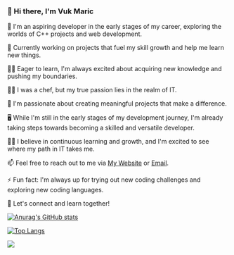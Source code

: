 ### 👋 Hi there, I'm Vuk Maric

🌱 I'm an aspiring developer in the early stages of my career, exploring the worlds of C++ projects and web development.

💼 Currently working on projects that fuel my skill growth and help me learn new things.

👨‍💻 Eager to learn, I'm always excited about acquiring new knowledge and pushing my boundaries.

🧑‍🍳 I was a chef, but my true passion lies in the realm of IT.

🔭 I'm passionate about creating meaningful projects that make a difference.

🖥️ While I'm still in the early stages of my development journey, I'm already taking steps towards becoming a skilled and versatile developer.

👨‍🎓 I believe in continuous learning and growth, and I'm excited to see where my path in IT takes me.

📫 Feel free to reach out to me via [My Website](https://vukmaric.rs) or [Email](mailto:vuk.s.maric@gmail.com).

⚡ Fun fact: I'm always up for trying out new coding challenges and exploring new coding languages.

🌟 Let's connect and learn together!

[![Anurag's GitHub stats](https://github-readme-stats-sigma-five.vercel.app/api?username=VukMar&show_icons=true&theme=dark)](https://github.com/anuraghazra/github-readme-stats)

[![Top Langs](https://github-readme-stats-sigma-five.vercel.app/api/top-langs/?username=VukMar&theme=dark)](https://github.com/anuraghazra/github-readme-stats)

<!---
VukMar/VukMar is a ✨ special ✨ repository because its `README.md` (this file) appears on your GitHub profile.
You can click the Preview link to take a look at your changes.
--->


![](https://komarev.com/ghpvc/?username=VukMar&color=blue&style=for-the-badge	)
